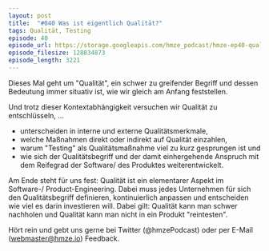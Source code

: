 ```yaml
---
layout: post
title:  "#040 Was ist eigentlich Qualität?"
tags: Qualität, Testing
episode: 40
episode_url: https://storage.googleapis.com/hmze_podcast/hmze-ep40-quality.mp3
episode_filesize: 128834873
episode_length: 3221
---
```


Dieses Mal geht um "Qualität", ein schwer zu greifender Begriff und dessen Bedeutung immer situativ ist, wie wir gleich am Anfang feststellen.

Und trotz dieser Kontextabhängigkeit versuchen wir Qualität zu entschlüsseln, ...
* unterscheiden in interne und externe Qualitätsmerkmale,
* welche Maßnahmen direkt oder indirekt auf Qualität einzahlen,
* warum "Testing" als Qualitätsmaßnahme viel zu kurz gesprungen ist und
* wie sich der Qualitätsbegriff und der damit einhergehende Anspruch mit dem Reifegrad der Software/ des Produktes weiterentwickelt.

Am Ende steht für uns fest: Qualität ist ein elementarer Aspekt im Software-/ Product-Engineering. Dabei muss jedes Unternehmen für sich den Qualitätsbegriff definieren, kontinuierlich anpassen und entscheiden wie viel es darin investieren will. Dabei gilt: Qualität kann man schwer nachholen und Qualität kann man nicht in ein Produkt "reintesten".

Hört rein und gebt uns gerne bei Twitter (@hmzePodcast) oder per E-Mail (webmaster@hmze.io) Feedback.